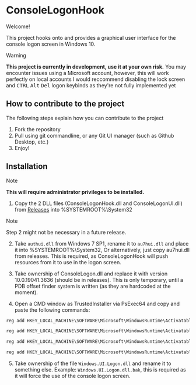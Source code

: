 # ConsoleLogonHook
Welcome!

This project hooks onto and provides a graphical user interface for the console logon screen in Windows 10.

> [!WARNING] 
> **This project is currently in development, use it at your own risk.**
> You may encounter issues using a Microsoft account, however, this will work perfectly on local accounts
> I would reccommend disabling the lock screen and <kbd>CTRL</kbd> <kbd>Alt</kbd> <kbd>Del</kbd> logon keybinds as they're not fully implemented yet
>

## How to contribute to the project
The following steps explain how you can contribute to the project
1. Fork the repository
2. Pull using git commandline, or any Git UI manager (such as Github Desktop, etc.)
3. Enjoy!
 
## Installation
> [!NOTE]
> **This will require administrator privileges to be installed.**
>

1. Copy the 2 DLL files (ConsoleLogonHook.dll and ConsoleLogonUI.dll) from [Releases](https://github.com/wiktorwiktor12/ConsoleLogonHook/releases) into %SYSTEMROOT%\System32

> [!NOTE]
Step 2 might not be necessary in a future release.
> 
2. Take `authui.dll` from Windows 7 SP1, rename it to `au7hui.dll` and place it into %SYSTEMROOT%\System32, Or alternatively, just copy au7hui.dll from releases. This is required, as ConsoleLogonHook will push resources from it to use in the logon screen.

3. Take ownership of ConsoleLogon.dll and replace it with version 10.0.19041.3636 (should be in releases). This is only temporary, until a PDB offset finder system is written (as they are hardcoded at the moment).

4. Open a CMD window as TrustedInstaller via PsExec64 and copy and paste the following commands:

```cmd
reg add HKEY_LOCAL_MACHINE\SOFTWARE\Microsoft\WindowsRuntime\ActivatableClassId\Windows.Internal.UI.Logon.Controller.ConsoleBlockedShutdownResolver /v DllPath /t REG_SZ /d %systemroot%\System32\ConsoleLogonHook.dll /f

reg add HKEY_LOCAL_MACHINE\SOFTWARE\Microsoft\WindowsRuntime\ActivatableClassId\Windows.Internal.UI.Logon.Controller.ConsoleLockScreen /v DllPath /t REG_SZ /d %systemroot%\System32\ConsoleLogonHook.dll /f

reg add HKEY_LOCAL_MACHINE\SOFTWARE\Microsoft\WindowsRuntime\ActivatableClassId\Windows.Internal.UI.Logon.Controller.ConsoleLogonUX /v DllPath /t REG_SZ /d %systemroot%\System32\ConsoleLogonHook.dll /f

reg add HKEY_LOCAL_MACHINE\SOFTWARE\Microsoft\WindowsRuntime\ActivatableClassId\Windows.Internal.Shell.PlatformExtensions.ConsoleCredUX /v DllPath /t REG_SZ /d %systemroot%\System32\ConsoleLogonHook.dll /f
```

5. Take ownership of the file `Windows.UI.Logon.dll` and rename it to something else. Example: `Windows.UI.Logon.dll.bak`, this is required as it will force the use of the console logon screen.
